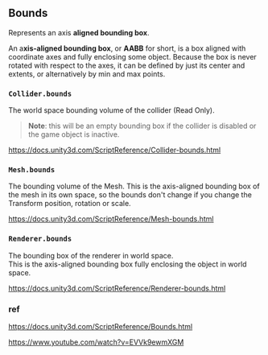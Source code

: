 ## Bounds
Represents an axis **aligned bounding box**.

An a**xis-aligned bounding box**, or **AABB** for short, is a box aligned with coordinate axes and fully enclosing some object. Because the box is never rotated with respect to the axes, it can be defined by just its center and extents, or alternatively by min and max points.

### `Collider.bounds`
The world space bounding volume of the collider (Read Only).
> **Note**: this will be an empty bounding box if the collider is disabled or the game object is inactive.
 
https://docs.unity3d.com/ScriptReference/Collider-bounds.html

### `Mesh.bounds`
The bounding volume of the Mesh.
This is the axis-aligned bounding box of the mesh in its own space, so the bounds don't change if you change the Transform position, rotation or scale.

https://docs.unity3d.com/ScriptReference/Mesh-bounds.html

### `Renderer.bounds`
The bounding box of the renderer in world space. \
This is the axis-aligned bounding box fully enclosing the object in world space.

https://docs.unity3d.com/ScriptReference/Renderer-bounds.html

### ref
https://docs.unity3d.com/ScriptReference/Bounds.html

https://www.youtube.com/watch?v=EVVk9ewmXGM




